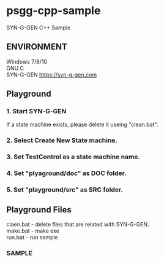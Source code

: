 # psgg-cpp-sample
SYN-G-GEN C++ Sample

## ENVIRONMENT

Windows 7/8/10  
GNU C  
SYN-G-GEN https://syn-g-gen.com

## Playground

### 1. Start SYN-G-GEN

If a state machine exists, please delete it useing "clean.bat".

### 2. Select Create New State machine.

### 3. Set TestControl as a state machine name.

### 4. Set "plyaground/doc"  as DOC folder.

### 5. Set "playground/src" as SRC folder.

## Playground Files

claen.bat - delete files that are related with SYN-G-GEN.  
make.bat  - make exe  
run.bat   - run sample  

### SAMPLE

